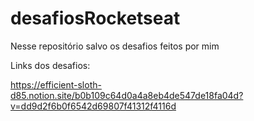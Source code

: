 ﻿# desafiosRocketseat


Nesse repositório salvo os desafios feitos por mim

Links dos desafios:

https://efficient-sloth-d85.notion.site/b0b109c64d0a4a8eb4de547de18fa04d?v=dd9d2f6b0f6542d69807f41312f4116d
